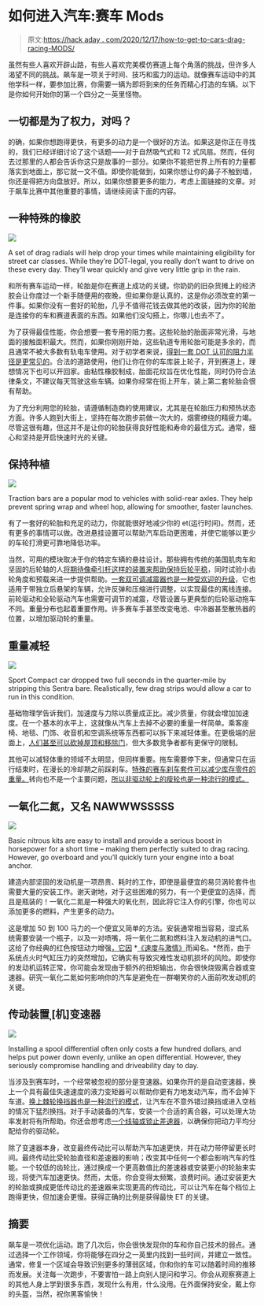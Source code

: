 # 如何进入汽车:赛车 Mods

> 原文:[https://hack aday . com/2020/12/17/how-to-get-to-cars-drag-racing-MODS/](https://hackaday.com/2020/12/17/how-to-get-into-cars-drag-racing-mods/)

虽然有些人喜欢开辟山路，有些人喜欢完美模仿赛道上每个角落的挑战，但许多人渴望不同的挑战。飙车是一项关于时间、技巧和蛮力的运动。就像赛车运动中的其他学科一样，要参加比赛，你需要一辆为即将到来的任务而精心打造的车辆。以下是你如何开始你的第一个四分之一英里怪物。

## 一切都是为了权力，对吗？

的确，如果你想跑得更快，有更多的动力是一个很好的方法。如果这是你正在寻找的，我们已经详细讨论了这个话题——对于自然吸气式和 T2 式风扇。然而，任何去过那里的人都会告诉你这只是故事的一部分。如果你不能把世界上所有的力量都落实到地面上，那它就一文不值。即使你能做到，如果你想让你的鼻子不触到墙，你还是得把方向盘放好。所以，如果你想要更多的能力，考虑上面链接的文章。对于飙车比赛中其他重要的事情，请继续阅读下面的内容。

## 一种特殊的橡胶

![](../Images/3cd331beaecd90e17ba1fbb736cd9f8a.png)

A set of drag radials will help drop your times while maintaining eligibility for street car classes. While they’re DOT-legal, you really don’t want to drive on these every day. They’ll wear quickly and give very little grip in the rain.

和所有赛车运动一样，轮胎是你在赛道上成功的关键。你奶奶的旧杂货摊上的经济胶会让你度过一个新手随便用的夜晚，但如果你是认真的，这是你必须改变的第一件事。如果你没有一套好的轮胎，几乎不值得花钱去做其他的改装，因为你的轮胎是连接你的车和赛道表面的东西。如果他们没勾搭上，你哪儿也去不了。

为了获得最佳性能，你会想要一套专用的阻力套。这些轮胎的胎面非常光滑，与地面的接触面积最大。然而，如果你刚刚开始，这些轨道专用轮胎可能是多余的，而且通常不被大多数有轨电车使用。对于初学者来说，[得到一套 DOT 认可的阻力半径是更常见的](https://www.onallcylinders.com/2014/01/23/drag-radials-101-need-know-drag-radials/)。合法的道路使用，他们让你在你的车库装上轮子，开到赛道上，理想情况下也可以开回家。由粘性橡胶制成，胎面花纹旨在优化性能，同时仍符合法律条文，不建议每天驾驶这些车辆。如果你经常在街上开车，装上第二套轮胎会很有帮助。

为了充分利用您的轮胎，请遵循制造商的使用建议，尤其是在轮胎压力和预热状态方面。许多人跑到大街上，坚持在每次跑步前做一次大的，烟雾缭绕的精疲力竭。尽管这很有趣，但这并不是让你的轮胎获得良好性能和寿命的最佳方式。通常，细心和坚持是开启快速时光的关键。

## 保持种植

![](../Images/b994a1bc4c053ee0ab3474d35357ca8a.png)

Traction bars are a popular mod to vehicles with solid-rear axles. They help prevent spring wrap and wheel hop, allowing for smoother, faster launches.

有了一套好的轮胎和充足的动力，你就能很好地减少你的 et(运行时间)。然而，还有更多的事情可以做。改进悬挂设置可以帮助汽车启动更困难，并使它能够以更少的车轮打滑更可靠地降低功率。

当然，可用的模块取决于你的特定车辆的悬挂设计。那些拥有传统的美国肌肉车和坚固的后轮轴的人[将期待像牵引杆这样的装置来帮助保持后轮平稳](https://www.musclecardiy.com/performance/drag-racing-traction-rear-suspension-leaf-spring/)，同时试验小齿轮角度和预载来进一步提供帮助。[一套双可调减震器也是一种受欢迎的升级](https://www.onallcylinders.com/2013/09/19/shock-how-to-dialing-in-a-baseline-setup-for-double-adjustable-drag-race-shocks/)，它也适用于带独立后悬架的车辆，允许反弹和压缩进行调整，以实现最佳的离线连接。前轮驱动和全轮驱动汽车也需要可调节的减震，尽管设置与更典型的后轮驱动拖车不同。重量分布也起着重要作用。许多赛车手甚至改变电池、中冷器甚至散热器的位置，以增加驱动轮的重量。

## 重量减轻

![](../Images/4b77f05c699a0de57f48c77d9c002ffc.png)

Sport Compact car dropped two full seconds in the quarter-mile by stripping this Sentra bare. Realistically, few drag strips would allow a car to run in this condition.

基础物理学告诉我们，加速度与力除以质量成正比。减少质量，你就会增加加速度。在一个基本的水平上，这就像从汽车上去掉不必要的重量一样简单。乘客座椅、地毯、门饰、收音机和空调系统等东西都可以拆下来减轻体重。在更极端的层面上，[人们甚至可以砍掉屋顶和移除门](https://nerocam.com/SCC_TAP.asp)，但大多数竞争者都有更保守的限制。

其他可以减轻体重的领域不太明显，但同样重要。拖车需要停下来，但通常只在运行结束时，在漫长的冷却期之前踩刹车。[特殊的赛车刹车套件可以减少库存零件的重量。](https://www.dragzine.com/tech-stories/brakes-suspension/tech-feature-what-you-need-to-know-about-streetstrip-brakes/)转向也不是一个主要问题，[所以非驱动轮上的瘦轮也是一种流行的模式。](https://www.dragzine.com/tech-stories/wheels-tires/skinny-tire-shootout-18x9-5-versus-18x4-5-at-the-dragstrip/)

## 一氧化二氮，又名 NAWWWSSSSS

![](../Images/8099a1036067d200371de32b801d7bc8.png)

Basic nitrous kits are easy to install and provide a serious boost in horsepower for a short time – making them perfectly suited to drag racing. However, go overboard and you’ll quickly turn your engine into a boat anchor.

建造内部坚固的发动机是一项昂贵、耗时的工作，即使是最便宜的易贝涡轮套件也需要大量的安装工作。谢天谢地，对于这些困难的努力，有一个更便宜的选择，而且是瓶装的！一氧化二氮是一种强大的氧化剂，因此将它注入你的引擎，你也可以添加更多的燃料，产生更多的动力。

这是增加 50 到 100 马力的一个便宜又简单的方法。安装通常相当容易，湿式系统需要安装一个瓶子，以及一对喷嘴，将一氧化二氮和燃料注入发动机的进气口。这给了你经典的红色按钮动力增强[，它因](https://www.youtube.com/watch?v=odwnpFwuwF8) *[《速度与激情》](https://www.youtube.com/watch?v=odwnpFwuwF8)而闻名。*然而，由于系统点火时气缸压力的突然增加，它确实有导致灾难性发动机损坏的风险。即使你的发动机运转正常，你可能会发现由于额外的扭矩输出，你会很快烧毁离合器或变速器。研究一氧化二氮如何影响你的汽车是避免在一群嘲笑你的人面前吹发动机的关键。

## 传动装置ˌ[机]变速器

![](../Images/eb59776f6f48d019fc6a8fbeeefa0797.png)

Installing a spool differential often only costs a few hundred dollars, and helps put power down evenly, unlike an open differential. However, they seriously compromise handling and driveability day to day.

当涉及到赛车时，一个经常被忽视的部分是变速器。如果你开的是自动变速器，换上一个具有最佳失速速度的液力变矩器可以帮助你更有力地发动汽车，而不会掉下车道。[换上棘轮换挡器也是一种流行的模式](https://www.streetmusclemag.com/tech-stories/drivetrain/safe-accurate-gear-changes-with-bms-ratchet-shifters/)，让汽车在不意外错过换挡或进入空档的情况下猛烈换挡。对于手动装备的汽车，安装一个合适的离合器，可以处理大功率发射将有所帮助。你还会想考虑[一个线轴或锁止差速器](https://www.markwilliams.com/spool-or-locker.html)，以确保你把动力平均分配给你的驱动轮。

除了变速器本身，改变最终传动比可以帮助汽车加速更快，并在动力带停留更长时间。最终传动比受轮胎直径和差速器的影响；改变其中任何一个都会影响汽车的性能。一个较低的齿轮比，通过换成一个更高数值比的差速器或安装更小的轮胎来实现，将使汽车加速更快。然而，太低，你会变得太频繁，浪费时间。通过安装更大的轮胎或换成更低传动比的差速器来实现更高的传动比，可以让汽车在每个档位上跑得更快，但加速会更慢。获得正确的比例是获得最快 ET 的关键。

## 摘要

飙车是一项优化运动。跑了几次后，你会很快发现你的车和你自己技术的弱点。通过选择一个工作领域，你将能够在四分之一英里内找到一些时间，并建立一致性。通常，修复一个区域会导致识别更多的薄弱区域，你和你的车可以随着时间的推移而发展。关注每一次跑步，不要害怕一路上向别人提问和学习。你会从观察赛道上的其他人身上学到很多东西，发现什么有用，什么没用。在外面保持安全，戴上你的头盔，当然，祝你黑客愉快！